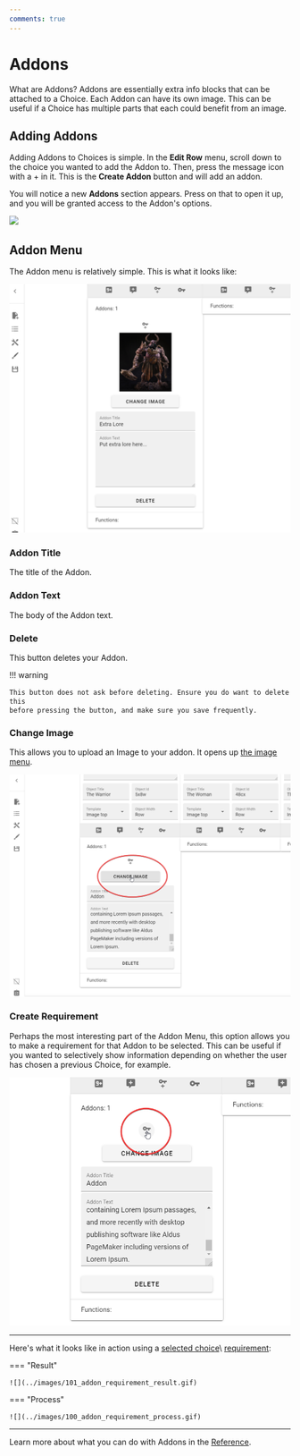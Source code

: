 ```yaml
---
comments: true
---
```


# Addons
What are Addons? Addons are essentially extra info blocks that can be attached
to a Choice. Each Addon can have its own image. This can be useful if a Choice
has multiple parts that each could benefit from an image.

## Adding Addons
Adding Addons to Choices is simple. In the **Edit Row** menu, scroll down to
the choice you wanted to add the Addon to. Then, press the message icon with a
\+ in it. This is the **Create Addon** button and will add an addon.

You will notice a new **Addons** section appears. Press on that to open it up,
and you will be granted access to the Addon's options.

![](../images/96_adding_addon.gif)

## Addon Menu
The Addon menu is relatively simple. This is what it looks like:

![](../images/97_addon_menu.png)

### Addon Title
The title of the Addon.

### Addon Text
The body of the Addon text.

### Delete
This button deletes your Addon.

!!! warning

    This button does not ask before deleting. Ensure you do want to delete this 
    before pressing the button, and make sure you save frequently.

### Change Image
This allows you to upload an Image to your addon. It opens up [the image menu].

![](../images/99_addon_image.png)

### Create Requirement
Perhaps the most interesting part of the Addon Menu, this option allows you to
make a requirement for that Addon to be selected. This can be useful if you
wanted to selectively show information depending on whether the user has chosen
a previous Choice, for example.

![](../images/98_addon_requirement.png)

---

Here's what it looks like in action using a [selected choice]\ [requirement]:

=== "Result"

    ![](../images/101_addon_requirement_result.gif)

=== "Process"

    ![](../images/100_addon_requirement_process.gif)

---

Learn more about what you can do with Addons in the [Reference].

<!-- URLs -->
[the image menu]: ../images/#the-image-menu
[Reference]: /appendix/reference/
[selected choice]: ../ids-and-requirements/#selected-choice
[requirement]: ../ids-and-requirements/#requirements